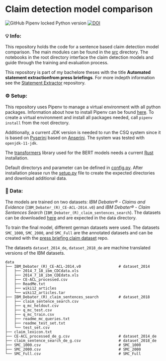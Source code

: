 # Claim detection model comparison
![GitHub Pipenv locked Python version](https://img.shields.io/github/pipenv/locked/python-version/jueri/claim_model_comparison) [![DOI](https://zenodo.org/badge/DOI/10.5281/zenodo.6047551.svg)](https://doi.org/10.5281/zenodo.6047551)
### 💡 Info:
This repository holds the code for a sentence based claim detection model comparison. The main modules can be found in the [src](https://github.com/jueri/claim_model_comparison/tree/master/src) directory. The notebooks in the root directory interface the claim detection models and guide through the training and evaluation process.

This repository is part of my bachelore theses with the title **Automated statement extractionfrom press briefings**. For more indepth information see the [Statement Extractor](https://github.com/jueri/statement_extractor) repository.

### ⚙️ Setup:
This repository uses Pipenv to manage a virtual environment with all python packages. Information about how to install Pipenv can be found [here](https://pipenv.pypa.io/en/latest/).
To create a virtual environment and install all packages needed, call `pipenv install` from the root directory.

Additionally, a current JDK version is needed to run the CSQ system since it is based on [Pyserini](https://github.com/castorini/pyserini/) based on [Anserini](https://github.com/castorini/anserini). The system was tested with `openjdk-11-jdk`.

The [transformers](https://github.com/huggingface/transformers) library used for the BERT models needs a current [Rust](https://www.rust-lang.org/) installation.


Default directorys and parameter can be defined in [config.py](https://github.com/jueri/claim_model_comparison/tree/master/config.py).
After installation please run the [setup.py](https://github.com/jueri/claim_model_comparison/tree/master/setup.py) file to create the expected directories and download additional data.


### 💾 Data:
The models are trained on two datasets: *IBM Debater® - Claims and Evidence* (`IBM_Debater_(R)_CE-ACL-2014.v0`) and *IBM Debater® - Claim Sentences Search* (`IBM_Debater_(R)_claim_sentences_search`). The datasets can be downloaded [here](https://research.ibm.com/haifa/dept/vst/debating_data.shtml) and are expected in the data directory.

To train the final model, different german datasets were used. The datasets `SMC_1000`,  `SMC_2000`, and `SMC_Full` are the annotated datasets and can be created with the [press briefing claim dataset](https://github.com/jueri/press_briefing_claim_dataset) repo.

The datasets `dataset_2014_de`, `dataset_2018_de` are machine translated versions of the IBM datasets. 
```
data
├── IBM_Debater_(R)_CE-ACL-2014.v0                 # dataset_2014 
│   ├── 2014_7_18_ibm_CDCdata.xls
│   ├── 2014_7_18_ibm_CDEdata.xls
│   ├── CE-ACL_processed.csv
│   ├── ReadMe.txt
│   ├── wiki12_articles
│   └── wiki12_articles.tar
├── IBM_Debater_(R)_claim_sentences_search         # dataset_2018
│   ├── claim_sentence_search.csv
│   ├── q_mc_heldout.csv
│   ├── q_mc_test.csv
│   ├── q_mc_train.csv
│   ├── readme_mc_queries.txt
│   ├── readme_test_set.txt
│   └── test_set.csv
├── claim_lexicon.txt  
├── CE-ACL_processed_de_g.csv                      # dataset_2014_de                             
├── claim_sentence_search_de_g.csv                 # dataset_2018_de
├── SMC_1000.csv                                   # SMC_1000
├── SMC_2000.csv                                   # SMC_2000
└── SMC_Full.csv                                   # SMC_Full
```
